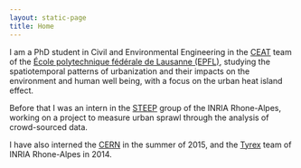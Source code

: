 ```yaml
---
layout: static-page
title: Home
---
```


I am a PhD student in Civil and Environmental Engineering in the [CEAT](http://ceat.epfl.ch/) team of the [École polytechnique fédérale de Lausanne (EPFL)](http://www.epfl.ch), studying the spatiotemporal patterns of urbanization and their impacts on the environment and human well being, with a focus on the urban heat island effect.

Before that I was an intern in the [STEEP](https://team.inria.fr/steep/) group of the INRIA Rhone-Alpes, working on a project to measure urban sprawl through the analysis of crowd-sourced data.

I have also interned the [CERN](http://www.cern.ch) in the summer of 2015, and the [Tyrex](https://team.inria.fr/tyrex/) team of INRIA Rhone-Alpes in 2014.
